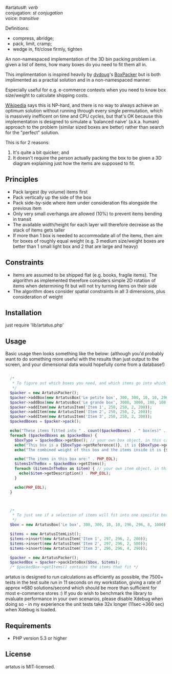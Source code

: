 #artatus#: _verb_  
conjugation: _st conjugation_  
voice: _transitive_  

Definitions: 
  * compress, abridge;
  * pack, limit, cramp;
  * wedge in, fit/close firmly, tighten

An non-namespaced implementation of the 3D bin packing problem i.e. given a list of items, how many boxes do you need to fit them all in.

This implimentation is inspired heavily by [dvdoug](https://github.com/dvdoug)'s [BoxPacker](https://github.com/dvdoug/BoxPacker) but is both implimented as a practial solution and in a non-namespaced manner.

Especially useful for e.g. e-commerce contexts when you need to know box size/weight to calculate shipping costs.

[Wikipedia](http://en.wikipedia.org/wiki/Bin_packing_problem) says this is NP-hard, and there is no way to always achieve an optimum solution without running through every single permutation, which is massively inefficent on time and CPU cycles, but that's OK because this implementation is designed to simulate a 'balanced naive' (a.k.a. human) approach to the problem (similar sized boxes are better) rather than search for the "perfect" solution.

This is for 2 reasons:

1. It's quite a bit quicker; and
2. It doesn't require the person actually packing the box to be given a 3D diagram
   explaining just how the items are supposed to fit.

Principles
----------

 * Pack largest (by volume) items first
 * Pack vertically up the side of the box
 * Pack side-by-side where item under consideration fits alongside the previous item
 * Only very small overhangs are allowed (10%) to prevent items bending in transit
 * The available width/height for each layer will therefore decrease as the stack of items gets taller
 * If more than 1 box is needed to accommodate all of the items, then aim for boxes of roughly equal weight
   (e.g. 3 medium size/weight boxes are better than 1 small light box and 2 that are large and heavy)

Constraints
-----------

 * Items are assumed to be shipped flat (e.g. books, fragile items). The algorithm as implemented therefore considers simple 2D rotation of items when determining fit but will not try turning items on their side
 * The algorithm does consider spatial constraints in all 3 dimensions, plus consideration of weight

Installation
------------
just require 'lib/artatus.php'

Usage
-----
Basic usage then looks something like the below:
(although you'd probably want to do something more useful with the results than just output to the screen, and your dimensional data would hopefully come from a database!)

```php

  /*
   * To figure out which boxes you need, and which items go into which box
   */
  $packer = new ArtatusPacker();
  $packer->addBox(new ArtatusBox('Le petite box', 300, 300, 10, 10, 296, 296, 8, 1000));
  $packer->addBox(new ArtatusBox('Le grande box', 3000, 3000, 100, 100, 2960, 2960, 80, 10000));
  $packer->addItem(new ArtatusItem('Item 1', 250, 250, 2, 200));
  $packer->addItem(new ArtatusItem('Item 2', 250, 250, 2, 200));
  $packer->addItem(new ArtatusItem('Item 3', 250, 250, 2, 200));
  $packedBoxes = $packer->pack();

  echo("These items fitted into " . count($packedBoxes) . " box(es)" . PHP_EOL);
  foreach ($packedBoxes as $packedBox) {
    $boxType = $packedBox->getBox(); // your own box object, in this case ArtatusBox
    echo("This box is a {$boxType->getReference()}, it is {$boxType->getOuterWidth()}mm wide, {$boxType->getOuterLength()}mm long and {$boxType->getOuterDepth()}mm high" . PHP_EOL);
    echo("The combined weight of this box and the items inside it is {$packedBox->getWeight()}g" . PHP_EOL);

    echo("The items in this box are:" . PHP_EOL);
    $itemsInTheBox = $packedBox->getItems();
    foreach ($itemsInTheBox as $item) { // your own item object, in this case ArtatusItem
      echo($item->getDescription() . PHP_EOL);
    }

    echo(PHP_EOL);
  }



  /*
   * To just see if a selection of items will fit into one specific box
   */
  $box = new ArtatusBox('Le box', 300, 300, 10, 10, 296, 296, 8, 1000);

  $items = new ArtatusItemList();
  $items->insert(new ArtatusItem('Item 1', 297, 296, 2, 200));
  $items->insert(new ArtatusItem('Item 2', 297, 296, 2, 500));
  $items->insert(new ArtatusItem('Item 3', 296, 296, 4, 290));

  $packer = new ArtatusPacker();
  $packedBox = $packer->packIntoBox($box, $items);
  /* $packedBox->getItems() contains the items that fit */
```

artatus is designed to run calculations as efficiently as possible, the 7500+ tests in the test suite run in 11
seconds on my workstation, giving a rate of approx ≈680 solutions/second which should be more than sufficient for
most e-commerce stores :) If you do wish to benchmark the library to evaluate performance in your own scenarios, please
disable Xdebug when doing so - in my experience the unit tests take 32x longer (11sec->360 sec) when Xdebug is loaded.

Requirements
------------

* PHP version 5.3 or higher

License
-------
artatus is MIT-licensed. 
